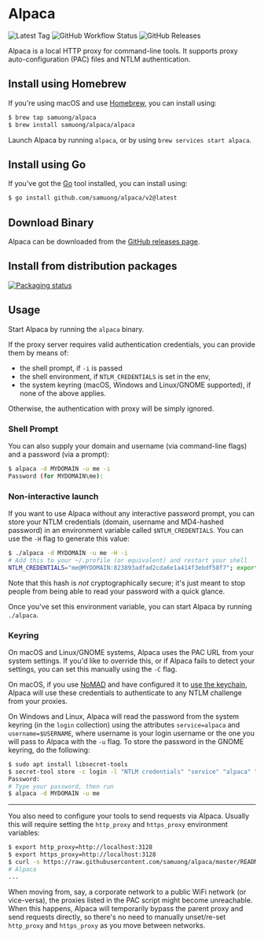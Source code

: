 # Alpaca

![Latest Tag][2] ![GitHub Workflow Status][3] ![GitHub Releases][4]

Alpaca is a local HTTP proxy for command-line tools. It supports proxy
auto-configuration (PAC) files and NTLM authentication.

## Install using Homebrew

If you're using macOS and use [Homebrew](https://brew.sh/), you can install
using:

```sh
$ brew tap samuong/alpaca
$ brew install samuong/alpaca/alpaca
```

Launch Alpaca by running `alpaca`, or by using `brew services start alpaca`.

## Install using Go

If you've got the [Go](https://golang.org/cmd/go/) tool installed, you can
install using:

```sh
$ go install github.com/samuong/alpaca/v2@latest
```

## Download Binary

Alpaca can be downloaded from the [GitHub releases page][1].

## Install from distribution packages

[![Packaging status](https://repology.org/badge/vertical-allrepos/alpaca-proxy.svg)](https://repology.org/project/alpaca-proxy/versions)

## Usage

Start Alpaca by running the `alpaca` binary.

If the proxy server requires valid authentication credentials, you can provide them by means of:

- the shell prompt, if `-i` is passed
- the shell environment, if `NTLM_CREDENTIALS` is set in the env,
- the system keyring (macOS, Windows and Linux/GNOME supported), if none of the above applies.

Otherwise, the authentication with proxy will be simply ignored.

### Shell Prompt

You can also supply your domain and username (via command-line flags) and a
password (via a prompt):

```sh
$ alpaca -d MYDOMAIN -u me -i
Password (for MYDOMAIN\me):
```

### Non-interactive launch

If you want to use Alpaca without any interactive password prompt, you can store
your NTLM credentials (domain, username and MD4-hashed password) in an
environment variable called `$NTLM_CREDENTIALS`. You can use the `-H` flag to
generate this value:

```sh
$ ./alpaca -d MYDOMAIN -u me -H -i 
# Add this to your ~/.profile (or equivalent) and restart your shell
NTLM_CREDENTIALS="me@MYDOMAIN:823893adfad2cda6e1a414f3ebdf58f7"; export NTLM_CREDENTIALS
```

Note that this hash is *not* cryptographically secure; it's just meant to stop
people from being able to read your password with a quick glance.

Once you've set this environment variable, you can start Alpaca by running
`./alpaca`.

### Keyring

On macOS and Linux/GNOME systems, Alpaca uses the PAC URL from your system settings.
If you'd like to override this, or if Alpaca fails to detect your settings, you
can set this manually using the `-C` flag.

On macOS, if you use [NoMAD](https://nomad.menu/products/#nomad) and have configured it
to [use the keychain](https://nomad.menu/help/keychain-usage/), Alpaca will use
these credentials to authenticate to any NTLM challenge from your proxies.

On Windows and Linux, Alpaca will read the password from the system keyring (in the `login` collection) using the attributes
`service=alpaca` and `username=$USERNAME`, where username is your login username or the one
you will pass to Alpaca with the `-u` flag.
To store the password in the GNOME keyring, do the following:
```bash
$ sudo apt install libsecret-tools
$ secret-tool store -c login -l "NTLM credentials" "service" "alpaca" "username" "your-username-here"
Password:
# Type your password, then run
$ alpaca -d MYDOMAIN -u me
```

---

You also need to configure your tools to send requests via Alpaca. Usually this
will require setting the `http_proxy` and `https_proxy` environment variables:

```sh
$ export http_proxy=http://localhost:3128
$ export https_proxy=http://localhost:3128
$ curl -s https://raw.githubusercontent.com/samuong/alpaca/master/README.md
# Alpaca
...
```

When moving from, say, a corporate network to a public WiFi network (or
vice-versa), the proxies listed in the PAC script might become unreachable.
When this happens, Alpaca will temporarily bypass the parent proxy and send
requests directly, so there's no need to manually unset/re-set `http_proxy` and
`https_proxy` as you move between networks.

[1]: https://github.com/samuong/alpaca/releases
[2]: https://img.shields.io/github/v/tag/samuong/alpaca.svg?logo=github&label=latest
[3]: https://img.shields.io/github/actions/workflow/status/samuong/alpaca/ci.yml?branch=master
[4]: https://img.shields.io/github/downloads/samuong/alpaca/latest/total
